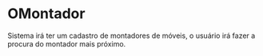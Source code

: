 # OMontador
Sistema irá ter um cadastro de montadores de móveis, o usuário irá fazer a procura do montador mais próximo.
